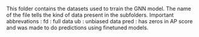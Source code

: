 This folder contains the datasets used to trrain the GNN model. The name of the file tells the kind of data present in the subfolders.
Important abbrevations :
fd : full data
ub : unbiased data
pred : has zeros in AP score and was made to do predictions using finetuned models.
